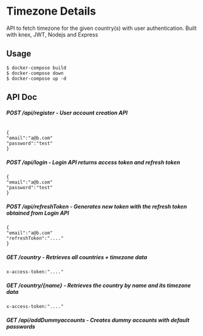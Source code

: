 # Timezone Details
API to fetch timezone for the given country(s) with user authentication. Built with knex, JWT, Nodejs and Express


## Usage
```
$ docker-compose build
$ docker-compose down
$ docker-compose up -d
```

## API Doc

##### POST /api/register - User account creation API
```

{
"email":"a@b.com"
"password":"test"
}
```
##### POST /api/login - Login API returns access token and refresh token
```
{
"email":"a@b.com"
"password":"test"
}
```
##### POST /api/refreshToken - Generates new token with the refresh token obtained from Login API
```
{
"email":"a@b.com"
"refreshToken":"...."
}
```

##### GET /country - Retrieves all countries + timezone data
```$xslt
x-access-token:"...."
```
##### GET /country/{name} - Retrieves the country by name and its timezone data
```$xslt
x-access-token:"...."
```
##### GET /api/addDummyaccounts - Creates dummy accounts with default passwords 




